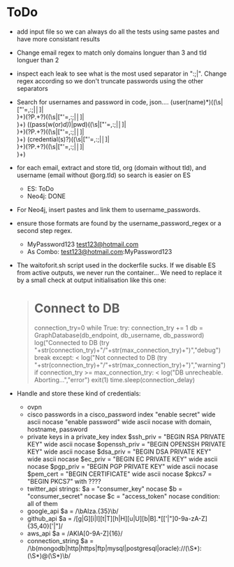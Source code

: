 # ToDo
* add input file so we can always do all the tests using same pastes and have more consistant results
* Change email regex to match only domains longuer than 3 and tld longuer than 2
* inspect each leak to see what is the most used separator in ":;|". Change regex according so we don't truncate passwords using the other separators


* Search for usernames and password in code, json....
  (user(name)*)((\s|["'=,:;|│]|<br>)+)(?P<password>.+?)((\s|["'=,:;|│]|<br>)+)
  ((pass(w(or)*d)*)|pwd)((\s|["'=,:;|│]|<br>)+)(?P<password>.+?)((\s|["'=,:;|│]|<br>)+)
  (credential(s)?)((\s|["'=,:;|│]|<br>)+)(?P<password>.+?)((\s|["'=,:;|│]|<br>)+)
* for each email, extract and store tld, org (domain without tld), and username (email without @org.tld) so search is easier on ES
    * ES: ToDo
    * Neo4j: DONE

* For Neo4j, insert pastes and link them to username_passwords.
* ensure those formats are found by the username_password_regex or a second step regex.
  * MyPassword123 test123@hotmail.com
  * As Combo: test123@hotmail.com:MyPassword123

* The waitoforit.sh script used in the dockerfile sucks.
  If we disable ES from active outputs, we never run the container...
  We need to replace it by a small check at output initialisation like this one:

  >  # Connect to DB
  >  connection_try=0
  >  while True:
  >    try:
  >      connection_try += 1
  >      db = GraphDatabase(db_endpoint, db_username, db_password)
  >      log("Connected to DB (try "+str(connection_try)+"/"+str(max_connection_try)+")","debug")
  >      break
  >    except:
  <      log("Not connected to DB (try "+str(connection_try)+"/"+str(max_connection_try)+")","warning")
  >      if connection_try >= max_connection_try:
  <        log("DB unrecheable. Aborting...","error")
  >        exit(1)
  >      time.sleep(connection_delay)

* Handle and store these kind of credentials:
  * ovpn
  * cisco passwords in a cisco_password index
    "enable secret" wide ascii nocase
    "enable password" wide ascii nocase
    with domain, hostname, password
  * private keys in a private_key index
    $ssh_priv = "BEGIN RSA PRIVATE KEY" wide ascii nocase
    $openssh_priv = "BEGIN OPENSSH PRIVATE KEY" wide ascii nocase
    $dsa_priv = "BEGIN DSA PRIVATE KEY" wide ascii nocase
    $ec_priv = "BEGIN EC PRIVATE KEY" wide ascii nocase
    $pgp_priv = "BEGIN PGP PRIVATE KEY" wide ascii nocase
    $pem_cert = "BEGIN CERTIFICATE" wide ascii nocase
    $pkcs7 = "BEGIN PKCS7"
    with ????
  * twitter_api
    strings:
      $a = "consumer_key" nocase
      $b = "consumer_secret" nocase
      $c = "access_token" nocase
    condition:
      all of them
  * google_api
        $a = /\bAIza.{35}\b/
  * github_api
      $a = /[g|G][i|I][t|T][h|H][u|U][b|B].*[[\'|"]0-9a-zA-Z]{35,40}[\'|"]/
  * aws_api
    $a = /AKIA[0-9A-Z]{16}/
  * connection_string
    $a = /\b(mongodb|http|https|ftp|mysql|postgresql|oracle):\/\/(\S*):(\S*)@(\S*)\b/
